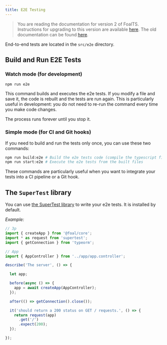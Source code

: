```yaml
---
title: E2E Testing
---
```


> You are reading the documentation for version 2 of FoalTS. Instructions for upgrading to this version are available [here](../upgrade-to-v2/README.md). The old documentation can be found [here](https://foalts.org/docs/1.x/).

End-to-end tests are located in the `src/e2e` directory.

## Build and Run E2E Tests

### Watch mode (for development)

```
npm run e2e
```

This command builds and executes the e2e tests. If you modify a file and save it, the code is rebuilt and the tests are run again. This is particularly useful in development: you do not need to re-run the command every time you make code changes.

The process runs forever until you stop it.

### Simple mode (for CI and Git hooks)

If you need to build and run the tests only once, you can use these two commands:

```sh
npm run build:e2e # Build the e2e tests code (compile the typescript files and copy the templates)
npm run start:e2e # Execute the e2e tests from the built files
```

These commands are particularly useful when you want to integrate your tests into a CI pipeline or a Git hook.

## The `SuperTest` library

You can use [the SuperTest library](https://github.com/visionmedia/supertest) to write your e2e tests. It is installed by default.

*Example:*
```typescript
// 3p
import { createApp } from '@foal/core';
import * as request from 'supertest';
import { getConnection } from 'typeorm';

// App
import { AppController } from '../app/app.controller';

describe('The server', () => {

  let app;

  before(async () => {
    app = await createApp(AppController);
  });

  after(() => getConnection().close());

  it('should return a 200 status on GET / requests.', () => {
    return request(app)
      .get('/')
      .expect(200);
  });

});

```
